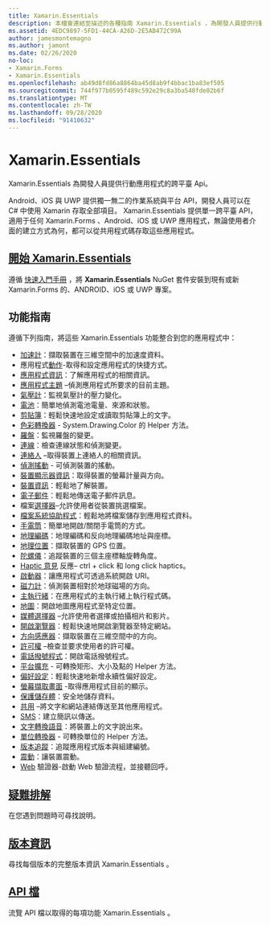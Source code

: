 ```yaml
---
title: Xamarin.Essentials
description: 本檔會連結至描述的各種指南 Xamarin.Essentials ，為開發人員提供行動應用程式的跨平臺 api。
ms.assetid: 4EDC9897-5FD1-44CA-A26D-2E5AB472C99A
author: jamesmontemagno
ms.author: jamont
ms.date: 02/26/2020
no-loc:
- Xamarin.Forms
- Xamarin.Essentials
ms.openlocfilehash: ab49d8fd86a8864ba45d8ab9f4bbac1ba83ef505
ms.sourcegitcommit: 744f977b0595f489c592e29c8a3ba548fde02b6f
ms.translationtype: MT
ms.contentlocale: zh-TW
ms.lasthandoff: 09/28/2020
ms.locfileid: "91410632"
---
```

# Xamarin.Essentials

Xamarin.Essentials 為開發人員提供行動應用程式的跨平臺 Api。

Android、iOS 與 UWP 提供獨一無二的作業系統與平台 API，開發人員可以在 C# 中使用 Xamarin 存取全部項目。 Xamarin.Essentials 提供單一跨平臺 API，適用于任何 Xamarin.Forms 、Android、iOS 或 UWP 應用程式，無論使用者介面的建立方式為何，都可以從共用程式碼存取這些應用程式。

## <a name="get-started-with-no-locxamarinessentials"></a>[開始 Xamarin.Essentials](get-started.md?context=xamarin/xamarin-forms)

遵循 [快速入門手冊](get-started.md) ，將 **Xamarin.Essentials** NuGet 套件安裝到現有或新 Xamarin.Forms 的、ANDROID、iOS 或 UWP 專案。

## <a name="feature-guides"></a>功能指南

遵循下列指南，將這些 Xamarin.Essentials 功能整合到您的應用程式中：

* [加速計](accelerometer.md?context=xamarin/xamarin-forms)：擷取裝置在三維空間中的加速度資料。
* 應用程式[動作](app-actions.md?context=xamarin/xamarin-forms)-取得和設定應用程式的快捷方式。
* [應用程式資訊](app-information.md?context=xamarin/xamarin-forms)：了解應用程式的相關資訊。
* [應用程式主題](app-theme.md?context=xamarin/xamarin-forms) –偵測應用程式所要求的目前主題。
* [氣壓計](barometer.md?context=xamarin/xamarin-forms)：監視氣壓計的壓力變化。
* [電池](battery.md?context=xamarin/xamarin-forms)：簡單地偵測電池電量、來源和狀態。
* [剪貼簿](clipboard.md?context=xamarin/xamarin-forms)：輕鬆快速地設定或讀取剪貼簿上的文字。
* [色彩轉換器](color-converters.md?context=xamarin/xamarin-forms) - System.Drawing.Color 的 Helper 方法。
* [羅盤](compass.md?context=xamarin/xamarin-forms)：監視羅盤的變更。
* [連線](connectivity.md?context=xamarin/xamarin-forms)：檢查連線狀態和偵測變更。
* [連絡人](contacts.md?context=xamarin/xamarin-forms) –取得裝置上連絡人的相關資訊。
* [偵測搖動](detect-shake.md?context=xamarin/xamarin-forms) - 可偵測裝置的搖動。
* [裝置顯示器資訊](device-display.md?context=xamarin/xamarin-forms)：取得裝置的螢幕計量與方向。
* [裝置資訊](device-information.md?context=xamarin/xamarin-forms)：輕鬆地了解裝置。
* [電子郵件](email.md?context=xamarin/xamarin-forms)：輕鬆地傳送電子郵件訊息。
* 檔案[選擇器](file-picker.md?context=xamarin/xamarin-forms)–允許使用者從裝置挑選檔案。
* [檔案系統協助程式](file-system-helpers.md?context=xamarin/xamarin-forms)：輕鬆地將檔案儲存到應用程式資料。
* [手電筒](flashlight.md?context=xamarin/xamarin-forms)：簡單地開啟/關閉手電筒的方式。
* [地理編碼](geocoding.md?context=xamarin/xamarin-forms)：地理編碼和反向地理編碼地址與座標。
* [地理位置](geolocation.md?context=xamarin/xamarin-forms)：擷取裝置的 GPS 位置。
* [陀螺儀](gyroscope.md?context=xamarin/xamarin-forms)：追蹤裝置的三個主座標軸旋轉角度。
* [Haptic 意見](haptic-feedback.md?context=xamarin/xamarin-forms) 反應– ctrl + click 和 long click haptics。
* [啟動器](launcher.md?context=xamarin/xamarin-forms)：讓應用程式可透過系統開啟 URI。
* [磁力計](magnetometer.md?context=xamarin/xamarin-forms)：偵測裝置相對於地球磁場的方向。
* [主執行緒](main-thread.md?content=xamarin/xamarin-forms)：在應用程式的主執行緒上執行程式碼。
* [地圖](maps.md?content=xamarin/xamarin-forms)：開啟地圖應用程式至特定位置。
* [媒體選擇器](media-picker.md?context=xamarin/xamarin-forms) –允許使用者選擇或拍攝相片和影片。
* [開啟瀏覽器](open-browser.md?context=xamarin/xamarin-forms)：輕鬆快速地開啟瀏覽器至特定網站。
* [方向感應器](orientation-sensor.md?context=xamarin/xamarin-forms)：擷取裝置在三維空間中的方向。
* [許可權](permissions.md?context=xamarin/xamarin-forms) –檢查並要求使用者的許可權。
* [電話撥號程式](phone-dialer.md?context=xamarin/xamarin-forms)：開啟電話撥號程式。
* [平台擴充](platform-extensions.md?context=xamarin/xamarin-forms) - 可轉換矩形、大小及點的 Helper 方法。
* [偏好設定](preferences.md?context=xamarin/xamarin-forms)：輕鬆快速地新增永續性偏好設定。
* [螢幕擷取畫面](Screenshot.md?context=xamarin/xamarin-forms) -取得應用程式目前的顯示。
* [保護儲存體](secure-storage.md?context=xamarin/xamarin-forms)：安全地儲存資料。
* [共用](share.md?context=xamarin/xamarin-forms) –將文字和網站連結傳送至其他應用程式。
* [SMS](sms.md?context=xamarin/xamarin-forms)：建立簡訊以傳送。
* [文字轉換語音](text-to-speech.md?context=xamarin/xamarin-forms)：將裝置上的文字說出來。
* [單位轉換器](unit-converters.md?context=xamarin/xamarin-forms) - 可轉換單位的 Helper 方法。
* [版本追蹤](version-tracking.md?context=xamarin/xamarin-forms)：追蹤應用程式版本與組建編號。
* [震動](vibrate.md?context=xamarin/xamarin-forms)：讓裝置震動。
* [Web](web-authenticator.md?context=xamarin/xamarin-forms) 驗證器-啟動 Web 驗證流程，並接聽回呼。

## <a name="troubleshooting"></a>[疑難排解](troubleshooting.md?context=xamarin/xamarin-forms)

在您遇到問題時可尋找說明。

## <a name="release-notes"></a>[版本資訊](https://docs.microsoft.com/xamarin/essentials/release-notes/)

尋找每個版本的完整版本資訊 Xamarin.Essentials 。

## <a name="api-documentation"></a>[API 檔](xref:Xamarin.Essentials)

流覽 API 檔以取得的每項功能 Xamarin.Essentials 。
